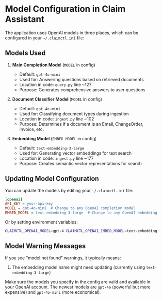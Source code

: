 # Model Configuration in Claim Assistant

The application uses OpenAI models in three places, which can be configured in your `~/.claimctl.ini` file:

## Models Used

1. **Main Completion Model** (`MODEL` in config)
   - Default: `gpt-4o-mini`
   - Used for: Answering questions based on retrieved documents
   - Location in code: `query.py` line ~127
   - Purpose: Generates comprehensive answers to user questions

2. **Document Classifier Model** (`MODEL` in config)
   - Default: `gpt-4o-mini`
   - Used for: Classifying document types during ingestion
   - Location in code: `ingest.py` line ~102
   - Purpose: Determines if a document is an Email, ChangeOrder, Invoice, etc.

3. **Embedding Model** (`EMBED_MODEL` in config)
   - Default: `text-embedding-3-large`
   - Used for: Generating vector embeddings for text search
   - Location in code: `ingest.py` line ~177
   - Purpose: Creates semantic vector representations for search

## Updating Model Configuration

You can update the models by editing your `~/.claimctl.ini` file:

```ini
[openai]
API_KEY = your-api-key
MODEL = gpt-4o-mini  # Change to any OpenAI completion model
EMBED_MODEL = text-embedding-3-large  # Change to any OpenAI embedding model
```

Or by setting environment variables:

```bash
CLAIMCTL_OPENAI_MODEL=gpt-4 CLAIMCTL_OPENAI_EMBED_MODEL=text-embedding-3-large python -m claimctl.cli ask "..."
```

## Model Warning Messages

If you see "model not found" warnings, it typically means:

1. The embedding model name might need updating (currently using `text-embedding-3-large`)

Make sure the models you specify in the config are valid and available in your OpenAI account. The newest models are `gpt-4o` (powerful but more expensive) and `gpt-4o-mini` (more economical).
